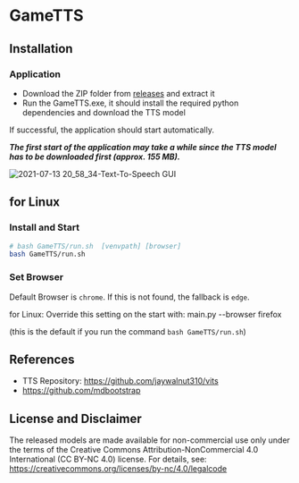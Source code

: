 # GameTTS


## Installation

### Application
  
- Download the ZIP folder from [releases](https://github.com/lexkoro/GameTTS/releases/latest/) and extract it
- Run the GameTTS.exe, it should install the required python dependencies and download the TTS model

If successful, the application should start automatically.

***The first start of the application may take a while since the TTS model has to be downloaded first (approx. 155 MB).***


![2021-07-13 20_58_34-Text-To-Speech GUI](https://user-images.githubusercontent.com/6319070/125511688-8c2aed42-d8ac-4826-bf57-fb2bfe27f0fb.png)


## for Linux

### Install and Start

```sh
# bash GameTTS/run.sh  [venvpath] [browser]
bash GameTTS/run.sh 
```

### Set Browser

Default Browser is `chrome`. If this is not found, the fallback is `edge`.

for Linux:
Override this setting on the start with:
main.py --browser firefox

(this is the default if you run the command `bash GameTTS/run.sh`)

## References

- TTS Repository: https://github.com/jaywalnut310/vits
- https://github.com/mdbootstrap


## License and Disclaimer

The released models are made available for non-commercial use only under the terms of the Creative Commons Attribution-NonCommercial 4.0 International (CC BY-NC 4.0) license. For details, see: https://creativecommons.org/licenses/by-nc/4.0/legalcode
